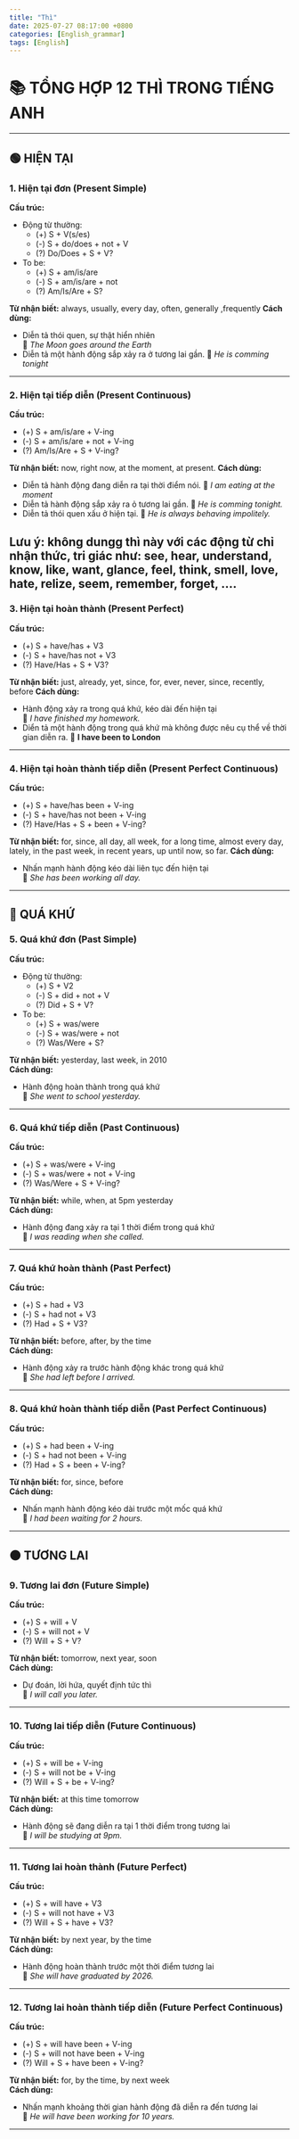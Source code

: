 ```yaml
---
title: "Thì"
date: 2025-07-27 08:17:00 +0800
categories: [English_grammar]
tags: [English]
---
```


# 📚 TỔNG HỢP 12 THÌ TRONG TIẾNG ANH

---

## 🟢 HIỆN TẠI

### 1. **Hiện tại đơn (Present Simple)**  
**Cấu trúc:**  
- Động từ thường:  
  - (+) S + V(s/es)  
  - (-) S + do/does + not + V  
  - (?) Do/Does + S + V?  
- To be:  
  - (+) S + am/is/are  
  - (-) S + am/is/are + not  
  - (?) Am/Is/Are + S?

**Từ nhận biết:** always, usually, every day, often, generally ,frequently
**Cách dùng:**  
- Diễn tả thói quen, sự thật hiển nhiên  
📌 *The Moon goes around the Earth*
- Diễn tả một hành động sắp xảy ra ở tương lai gần. 
📌 *He is comming tonight*

---

### 2. **Hiện tại tiếp diễn (Present Continuous)**  
**Cấu trúc:**  
- (+) S + am/is/are + V-ing  
- (-) S + am/is/are + not + V-ing  
- (?) Am/Is/Are + S + V-ing?

**Từ nhận biết:** now, right now, at the moment, at present.
**Cách dùng:**  
- Diễn tả hành động đang diễn ra tại thời điểm nói.
📌 *I am eating at the moment*
- Diễn tả hành động sắp xảy ra ỏ tương lai gần.
📌 *He is comming tonight.*
- Diễn tả thói quen xấu ở hiện tại.
📌 *He is always behaving impolitely.*

**Lưu ý**: không dungg thì này với các động từ chỉ nhận thức, tri giác như: see, hear, understand, know, like, want, glance, feel, think, smell, love, hate, relize, seem, remember, forget, ....
---

### 3. **Hiện tại hoàn thành (Present Perfect)**  
**Cấu trúc:**  
- (+) S + have/has + V3  
- (-) S + have/has not + V3  
- (?) Have/Has + S + V3?

**Từ nhận biết:** just, already, yet, since, for, ever, never, since, recently, before 
**Cách dùng:**  
- Hành động xảy ra trong quá khứ, kéo dài đến hiện tại  
📌 *I have finished my homework.*
- Diển tả một hành động trong quá khứ mà không được nêu cụ thể về thời gian diễn ra.
📌 **I have been to London**
---

### 4. **Hiện tại hoàn thành tiếp diễn (Present Perfect Continuous)**  
**Cấu trúc:**  
- (+) S + have/has been + V-ing  
- (-) S + have/has not been + V-ing  
- (?) Have/Has + S + been + V-ing?

**Từ nhận biết:** for, since, all day, all week, for a long time, almost every day, lately, in the past week, in recent years, up until now, so far.
**Cách dùng:**  
- Nhấn mạnh hành động kéo dài liên tục đến hiện tại  
📌 *She has been working all day.*

---

## 🔵 QUÁ KHỨ

### 5. **Quá khứ đơn (Past Simple)**  
**Cấu trúc:**  
- Động từ thường:  
  - (+) S + V2  
  - (-) S + did + not + V  
  - (?) Did + S + V?  
- To be:  
  - (+) S + was/were  
  - (-) S + was/were + not  
  - (?) Was/Were + S?

**Từ nhận biết:** yesterday, last week, in 2010  
**Cách dùng:**  
- Hành động hoàn thành trong quá khứ  
📌 *She went to school yesterday.*

---

### 6. **Quá khứ tiếp diễn (Past Continuous)**  
**Cấu trúc:**  
- (+) S + was/were + V-ing  
- (-) S + was/were + not + V-ing  
- (?) Was/Were + S + V-ing?

**Từ nhận biết:** while, when, at 5pm yesterday  
**Cách dùng:**  
- Hành động đang xảy ra tại 1 thời điểm trong quá khứ  
📌 *I was reading when she called.*

---

### 7. **Quá khứ hoàn thành (Past Perfect)**  
**Cấu trúc:**  
- (+) S + had + V3  
- (-) S + had not + V3  
- (?) Had + S + V3?

**Từ nhận biết:** before, after, by the time  
**Cách dùng:**  
- Hành động xảy ra trước hành động khác trong quá khứ  
📌 *She had left before I arrived.*

---

### 8. **Quá khứ hoàn thành tiếp diễn (Past Perfect Continuous)**  
**Cấu trúc:**  
- (+) S + had been + V-ing  
- (-) S + had not been + V-ing  
- (?) Had + S + been + V-ing?

**Từ nhận biết:** for, since, before  
**Cách dùng:**  
- Nhấn mạnh hành động kéo dài trước một mốc quá khứ  
📌 *I had been waiting for 2 hours.*

---

## 🟠 TƯƠNG LAI

### 9. **Tương lai đơn (Future Simple)**  
**Cấu trúc:**  
- (+) S + will + V  
- (-) S + will not + V  
- (?) Will + S + V?

**Từ nhận biết:** tomorrow, next year, soon  
**Cách dùng:**  
- Dự đoán, lời hứa, quyết định tức thì  
📌 *I will call you later.*

---

### 10. **Tương lai tiếp diễn (Future Continuous)**  
**Cấu trúc:**  
- (+) S + will be + V-ing  
- (-) S + will not be + V-ing  
- (?) Will + S + be + V-ing?

**Từ nhận biết:** at this time tomorrow  
**Cách dùng:**  
- Hành động sẽ đang diễn ra tại 1 thời điểm trong tương lai  
📌 *I will be studying at 9pm.*

---

### 11. **Tương lai hoàn thành (Future Perfect)**  
**Cấu trúc:**  
- (+) S + will have + V3  
- (-) S + will not have + V3  
- (?) Will + S + have + V3?

**Từ nhận biết:** by next year, by the time  
**Cách dùng:**  
- Hành động hoàn thành trước một thời điểm tương lai  
📌 *She will have graduated by 2026.*

---

### 12. **Tương lai hoàn thành tiếp diễn (Future Perfect Continuous)**  
**Cấu trúc:**  
- (+) S + will have been + V-ing  
- (-) S + will not have been + V-ing  
- (?) Will + S + have been + V-ing?

**Từ nhận biết:** for, by the time, by next week  
**Cách dùng:**  
- Nhấn mạnh khoảng thời gian hành động đã diễn ra đến tương lai  
📌 *He will have been working for 10 years.*

---

